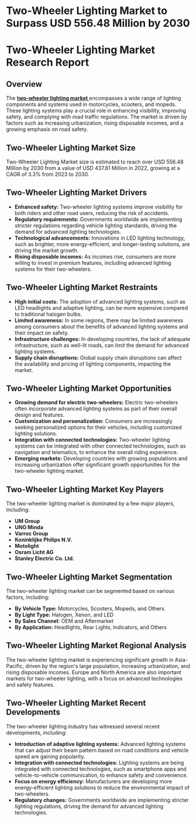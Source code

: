 # Two-Wheeler Lighting Market to Surpass USD 556.48 Million by 2030

<h1><b>Two-Wheeler Lighting Market Research Report</b></h1>

<h2><b>Overview</b></h2>
<p>The <a href="https://www.consegicbusinessintelligence.com/request-sample/1078"> <b>two-wheeler lighting market</b> </a> encompasses a wide range of lighting components and systems used in motorcycles, scooters, and mopeds. These lighting systems play a crucial role in enhancing visibility, improving safety, and complying with road traffic regulations. The market is driven by factors such as increasing urbanization, rising disposable incomes, and a growing emphasis on road safety.</p>

<h2><b>Two-Wheeler Lighting Market Size</b></h2>
<p> Two-Wheeler Lighting Market size is estimated to reach over USD 556.48 Million by 2030 from a value of USD 437.81 Million in 2022, growing at a CAGR of 3.3% from 2023 to 2030. </p>

<h2><b>Two-Wheeler Lighting Market Drivers</b></h2>
<ul>
<li><b>Enhanced safety:</b> Two-wheeler lighting systems improve visibility for both riders and other road users, reducing the risk of accidents.</li>
<li><b>Regulatory requirements:</b> Governments worldwide are implementing stricter regulations regarding vehicle lighting standards, driving the demand for advanced lighting technologies.</li>
<li><b>Technological advancements:</b> Innovations in LED lighting technology, such as brighter, more energy-efficient, and longer-lasting solutions, are driving the market growth.</li>
<li><b>Rising disposable incomes:</b> As incomes rise, consumers are more willing to invest in premium features, including advanced lighting systems for their two-wheelers.</li>
</ul>

<h2><b>Two-Wheeler Lighting Market Restraints</b></h2>
<ul>
<li><b>High initial costs:</b> The adoption of advanced lighting systems, such as LED headlights and adaptive lighting, can be more expensive compared to traditional halogen bulbs.</li>
<li><b>Limited awareness:</b> In some regions, there may be limited awareness among consumers about the benefits of advanced lighting systems and their impact on safety.</li>
<li><b>Infrastructure challenges:</b> In developing countries, the lack of adequate infrastructure, such as well-lit roads, can limit the demand for advanced lighting systems.</li>
<li><b>Supply chain disruptions:</b> Global supply chain disruptions can affect the availability and pricing of lighting components, impacting the market.</li>
</ul>

<h2><b>Two-Wheeler Lighting Market Opportunities</b></h2>
<ul>
<li><b>Growing demand for electric two-wheelers:</b> Electric two-wheelers often incorporate advanced lighting systems as part of their overall design and features.</li>
<li><b>Customization and personalization:</b> Consumers are increasingly seeking personalized options for their vehicles, including customized lighting solutions.</li>
<li><b>Integration with connected technologies:</b> Two-wheeler lighting systems can be integrated with other connected technologies, such as navigation and telematics, to enhance the overall riding experience.</li>
<li><b>Emerging markets:</b> Developing countries with growing populations and increasing urbanization offer significant growth opportunities for the two-wheeler lighting market.</li>
</ul>

<h2><b>Two-Wheeler Lighting Market Key Players</b></h2>
<p>The two-wheeler lighting market is dominated by a few major players, including:</p>
<ul>
<li><b>UM Group</b></li>
<li><b>UNO Minda</b></li>
<li><b>Varroc Group</b></li>
<li><b>Koninklijke Philips N.V.</b></li>
<li><b>Motolight</b></li>
<li><b>Osram Licht AG</b></li>
<li><b>Stanley Electric Co. Ltd.</b></li>
</ul>

<h2><b>Two-Wheeler Lighting Market Segmentation</b></h2>
<p>The two-wheeler lighting market can be segmented based on various factors, including:</p>
<ul>
<li><b>By Vehicle Type:</b> Motorcycles, Scooters, Mopeds, and Others</li>
<li><b>By Light Type:</b> Halogen, Xenon, and LED</li>
<li><b>By Sales Channel:</b> OEM and Aftermarket</li>
<li><b>By Application:</b> Headlights, Rear Lights, Indicators, and Others</li>
</ul>

<h2><b>Two-Wheeler Lighting Market Regional Analysis</b></h2>
<p>The two-wheeler lighting market is experiencing significant growth in Asia-Pacific, driven by the region's large population, increasing urbanization, and rising disposable incomes. Europe and North America are also important markets for two-wheeler lighting, with a focus on advanced technologies and safety features.</p>

<h2><b>Two-Wheeler Lighting Market Recent Developments</b></h2>
<p>The two-wheeler lighting industry has witnessed several recent developments, including:</p>
<ul>
<li><b>Introduction of adaptive lighting systems:</b> Advanced lighting systems that can adjust their beam pattern based on road conditions and vehicle speed are gaining popularity.</li>
<li><b>Integration with connected technologies:</b> Lighting systems are being integrated with connected technologies, such as smartphone apps and vehicle-to-vehicle communication, to enhance safety and convenience.</li>
<li><b>Focus on energy efficiency:</b> Manufacturers are developing more energy-efficient lighting solutions to reduce the environmental impact of two-wheelers.</li>
<li><b>Regulatory changes:</b> Governments worldwide are implementing stricter lighting regulations, driving the demand for advanced lighting technologies.</li>
</ul>

